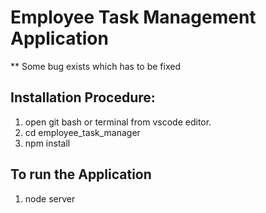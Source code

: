 # Employee Task Management Application

** Some bug exists which has to be fixed

## Installation Procedure:

1) open git bash or terminal from vscode editor.
2) cd employee_task_manager
3) npm install


## To run the Application

1) node server
